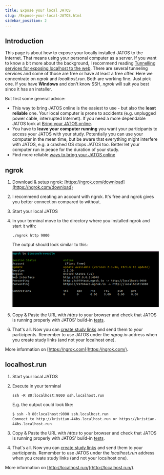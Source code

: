 ```yaml
---
title: Expose your local JATOS
slug: /Expose-your-local-JATOS.html
sidebar_position: 2
---
```


## Introduction

This page is about how to expose your locally installed JATOS to the Internet. That means using your personal computer as a server. If you want to know a bit more about the background, I recommend reading [Tunnelling services for exposing localhost to the web](https://www.chenhuijing.com/blog/tunnelling-services-for-exposing-localhost-to-the-web). There are several tunneling services and some of those are free or have at least a free offer. Here we concentrate on _ngrok_ and _localhost.run_. Both are working fine. Just pick one. If you have **Windows** and don't know SSH, _ngrok_ will suit you best since it has an installer.

But first some general advice:
* This way to bring JATOS online is the easiest to use - but also the **least reliable** one. Your local computer is prone to accidents (e.g. unplugged power cable, interrupted Internet). If you need a more dependable JATOS look at [Bring your JATOS online](Bring-your-JATOS-online.html).
* You have to **leave your computer running** you want your participants to access your JATOS with your study. Potentially you can use your computer in the mean time, but be aware that everything might interfere with JATOS, e.g. a crashed OS stops JATOS too. Better let your computer run in peace for the duration of your study.
* Find more reliable [ways to bring your JATOS online](Bring-your-JATOS-online.html)


## ngrok

1. Download & setup ngrok: [https://ngrok.com/download](https://ngrok.com/download)

1. I recommend creating an account with ngrok. It's free and ngrok gives you better connection compared to without.

1. Start your local JATOS

1. In your terminal move to the directory where you installed ngrok and start it with:

   ```shell
   ./ngrok http 9000
   ```
   
   The output should look similar to this:

   ![ngrok screenshot](/img/screenshot_ngrok.png)
   
1. Copy & Paste the URL with _https_ to your browser and check that JATOS is running properly with JATOS' build-in [tests](/Troubleshooting.html#jatos-test-page).

1. That's all. Now you can [create study links](Run-your-Study-with-Study-Links.html) and send them to your participents. Remember to use JATOS under the _ngrog.io_ address when you create study links (and not your localhost one).

More information on [https://ngrok.com](https://ngrok.com/).


## localhost.run

1. Start your local JATOS

1. Execute in your terminal

   ```shell
   ssh -R 80:localhost:9000 ssh.localhost.run
   ```

   E.g. the output could look like:
   
   ```shell
   $ ssh -R 80:localhost:9000 ssh.localhost.run
   Connect to http://kristian-44bs.localhost.run or https://kristian-44bs.localhost.run
   ```

1. Copy & Paste the URL with _https_ to your browser and check that JATOS is running properly with JATOS' build-in [tests](/Troubleshooting.html#jatos-test-page).

1. That's all. Now you can [create study links](Run-your-Study-with-Study-Links.html) and send them to your participents. Remember to use JATOS under the _localhost.run_ address when you create study links (and not your localhost one).

More information on [http://localhost.run/](http://localhost.run/).
